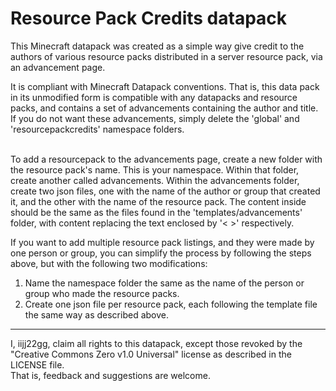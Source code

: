 # Resource Pack Credits datapack

This Minecraft datapack was created as a simple way give credit to the authors of various resource packs distributed in a server resource pack, via an advancement page.

It is compliant with Minecraft Datapack conventions. That is, this data pack in its unmodified form is compatible with any datapacks and resource packs, and contains a set of advancements containing the author and title. If you do not want these advancements, simply delete the 'global' and 'resourcepackcredits' namespace folders.

<br>
To add a resourcepack to the advancements page, create a new folder with the resource pack's name. This is your namespace. Within that folder, create another called advancements. Within the advancements folder, create two json files, one with the name of the author or group that created it, and the other with the name of the resource pack. The content inside should be the same as the files found in the 'templates/advancements' folder, with content replacing the text enclosed by '< >' respectively.

If you want to add multiple resource pack listings, and they were made by one person or group, you can simplify the process by following the steps above, but with the following two modifications:
1. Name the namespace folder the same as the name of the person or group who made the resource packs.
2. Create one json file per resource pack, each following the template file the same way as described above.

<hr>

I, iijj22gg, claim all rights to this datapack, except those revoked by the "Creative Commons Zero v1.0 Universal" license as described in the LICENSE file. <br> That is, feedback and suggestions are welcome.
